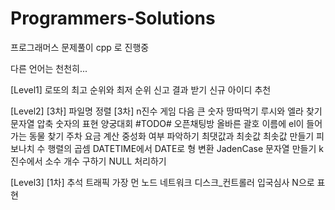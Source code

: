 # Programmers-Solutions

프로그래머스 문제풀이
cpp 로 진행중

다른 언어는 천천히...

[Level1]
로또의 최고 순위와 최저 순위
신고 결과 받기
신규 아이디 추천

[Level2]
[3차] 파일명 정렬
[3차] n진수 게임
다음 큰 숫자
땅따먹기
루시와 엘라 찾기
문자열 압축
숫자의 표현
양궁대회 #TODO#
오픈채팅방
올바른 괄호
이름에 el이 들어가는 동물 찾기
주차 요금 계산
중성화 여부 파악하기
최댓값과 최솟값
최솟값 만들기
피보나치 수
행렬의 곱셈
DATETIME에서 DATE로 형 변환
JadenCase 문자열 만들기
k진수에서 소수 개수 구하기
NULL 처리하기

[Level3]
[1차] 추석 트래픽
가장 먼 노드
네트워크
디스크_컨트롤러
입국심사
N으로 표현